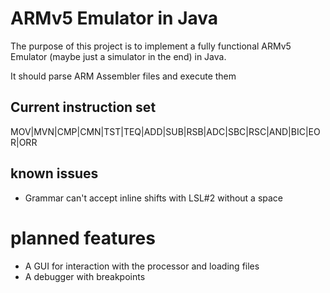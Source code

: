 # ARMv5 Emulator in Java

The purpose of this project is to implement a fully functional ARMv5 Emulator (maybe just a simulator in the end) in Java.

It should parse ARM Assembler files and execute them


## Current instruction set
  MOV|MVN|CMP|CMN|TST|TEQ|ADD|SUB|RSB|ADC|SBC|RSC|AND|BIC|EOR|ORR

## known issues
 - Grammar can't accept inline shifts with LSL#2 without a space
 

# planned features

- A GUI for interaction with the processor and loading files
- A debugger with breakpoints
